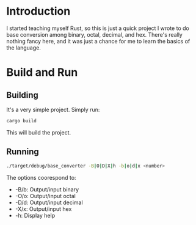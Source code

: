 # Introduction

I started teaching myself Rust, so this is just a quick project I wrote to do base conversion among binary, octal, decimal, and hex.  There's really nothing fancy here, and it was just a chance for me to learn the basics of the language.

# Build and Run

## Building

It's a very simple project.  Simply run:
```sh
cargo build
```
This will build the project.

## Running

```sh
./target/debug/base_converter -B|O|D|X|h -b|o|d|x <number>
```
The options coorespond to:
* -B/b: Output/input binary
* -O/o: Output/input octal
* -D/d: Output/input decimal
* -X/x: Output/input hex
* -h: Display help
